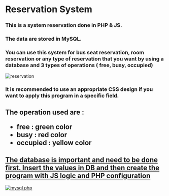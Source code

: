 

<h1>Reservation System </h1>
<h3> This is a system reservation done in PHP & JS.</h3> 
<h3>The data are stored in MySQL. </h3>
<h3>You can use this system for bus seat reservation, room reservation or any type of reservation that you want 
by using a database and 3 types of operations ( free, busy, occupied) </h3>



![reservation](https://user-images.githubusercontent.com/71281629/211916313-68cc3fe9-9244-41f9-afee-fe2b0b03e00c.JPG)


<h3> It is recommended to use an appropriate CSS design if you want to apply this program in a specific field. </h3>
<h2><b> The operation used are : </b></b2>
<ul>
<li> free : green color </li>
<li>busy : red color </li>
<li>occupied : yellow color </li>
</ul>

<h2><u>The database is important and need to be done first. Insert the values in DB and then create the program with JS logic and PHP configuration</h2>

![mysql php](https://user-images.githubusercontent.com/71281629/211917207-828d544b-3fff-45bf-a5dd-9ac352a90263.JPG)
